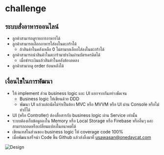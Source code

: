 # challenge


## ระบบสั่งอาหารออนไลน์

- ลูกค้าสามารถดูรายการอาหารได้
- ลูกค้าสามารถเลือกอาหารใส่ลงในตะกร้าได้
  - ถ้าสินค้าในคลังเหลือ 0 ไม่สามาถเลือกใส่ลงในตะกร้าได้
- ลูกค้าสามารถนำสินค้าในตะกร้ามาชำเงินผ่านบัตรเครดิตได้
  - เมื่อชำระเงินแล้วสินค้าในคลังต้องลดลง
- ลูกค้าสามาถดู order ย้อนหลังได้

## เงื่อนไขในการพัฒนา

- ให้ implement ส่วน business logic และ UI แยกจากกันอย่างชัดเจน
  - Business logic ให้เขียนด้วย DDD
  - พัฒนา UI แล้วแต่ถนัดไม่จำเป็นต้อง MVC หรือ MVVM หรือ UI ผ่าน Console หรือไม่ทำก็ได้
- UI (หรือ Controller) ต้องสื่อสารกับ business logic ผ่าน Service เท่านั้น
- ระบบต้องเก็บข้อมูลลงใน Memory หรือ Local Storage หรือ Firebase หรืออื่นๆ และสามารถถอดหรือเปลี่ยนแปลงในอนาคตได้
- เขียนเทสในส่วนของ business logic ให้ coverage code 100%
- เมื่อพัฒนาเสร็จนำ Code ขึ้น Github แล้วส่งลิ้งมาที่ usawasan@onedaycat.com

![Design](https://github.com/onedaycat/challenge/raw/master/design.png)

